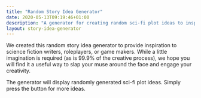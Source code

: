 ```yaml
---
title: "Random Story Idea Generator"
date: 2020-05-13T09:19:46+01:00
description: "A generator for creating random sci-fi plot ideas to inspire you!"
layout: story-idea-generator
---
```


We created this random story idea generator to provide inspiration to science fiction writers, roleplayers, or game makers. While a little imagination is required (as is 99.9% of the creative process), we hope you will find it a useful way to slap your muse around the face and engage your creativity.

The generator will display randomly generated sci-fi plot ideas. Simply press the button for more ideas.